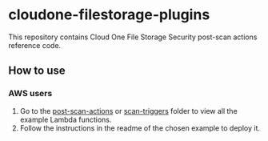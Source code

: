 # cloudone-filestorage-plugins

This repository contains Cloud One File Storage Security post-scan actions reference code.

## How to use

### AWS users

1. Go to the [post-scan-actions](post-scan-actions/) or [scan-triggers](scan-triggers/) folder to view all the example Lambda functions.
2. Follow the instructions in the readme of the chosen example to deploy it.
